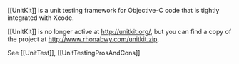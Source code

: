 [[UnitKit]] is a unit testing framework for Objective-C code that is tightly integrated with Xcode. 

[[UnitKit]] is no longer active at http://unitkit.org/, but you can find a copy of the project at http://www.rhonabwy.com/unitkit.zip.

See [[UnitTest]], [[UnitTestingProsAndCons]]